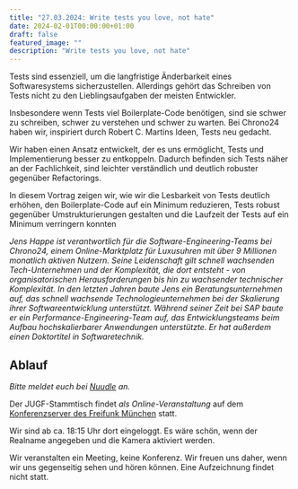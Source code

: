 ```yaml
---
title: "27.03.2024: Write tests you love, not hate"
date: 2024-02-01T00:00:00+01:00
draft: false
featured_image: ""
description: "Write tests you love, not hate"
---
```


Tests sind essenziell, um die langfristige Änderbarkeit eines Softwaresystems sicherzustellen. Allerdings gehört das Schreiben von Tests nicht zu den Lieblingsaufgaben der meisten Entwickler. 

Insbesondere wenn Tests viel Boilerplate-Code benötigen, sind sie schwer zu schreiben, schwer zu verstehen und schwer zu warten. Bei Chrono24 haben wir, inspiriert durch Robert C. Martins Ideen, Tests neu gedacht. 

Wir haben einen Ansatz entwickelt, der es uns ermöglicht, Tests und Implementierung besser zu entkoppeln. Dadurch befinden sich Tests näher an der Fachlichkeit, sind leichter verständlich und deutlich robuster gegenüber Refactorings. 

In diesem Vortrag zeigen wir, wie wir die Lesbarkeit von Tests deutlich erhöhen, den Boilerplate-Code auf ein Minimum reduzieren, Tests robust gegenüber Umstrukturierungen gestalten und die Laufzeit der Tests auf ein Minimum verringern konnten

_Jens Happe ist verantwortlich für die Software-Engineering-Teams bei Chrono24, einem Online-Marktplatz für Luxusuhren mit über 9 Millionen monatlich aktiven Nutzern. Seine Leidenschaft gilt schnell wachsenden Tech-Unternehmen und der Komplexität, die dort entsteht - von organisatorischen Herausforderungen bis hin zu wachsender technischer Komplexität. In den letzten Jahren baute Jens ein Beratungsunternehmen auf, das schnell wachsende Technologieunternehmen bei der Skalierung ihrer Softwareentwicklung unterstützt. Während seiner Zeit bei SAP baute er ein Performance-Engineering-Team auf, das Entwicklungsteams beim Aufbau hochskalierbarer Anwendungen unterstützte. Er hat außerdem einen Doktortitel in Softwaretechnik._

## Ablauf 

_Bitte meldet euch bei [Nuudle]() an._

Der JUGF-Stammtisch findet _als Online-Veranstaltung_ auf dem [Konferenzserver des Freifunk München](https://meet.ffmuc.net/jugfmeeting) statt.

Wir sind ab ca. 18:15 Uhr dort eingeloggt. Es wäre schön, wenn der Realname angegeben und die Kamera aktiviert werden.

Wir veranstalten ein Meeting, keine Konferenz. Wir freuen uns daher, wenn wir uns gegenseitig sehen und hören können.
Eine Aufzeichnung findet nicht statt.